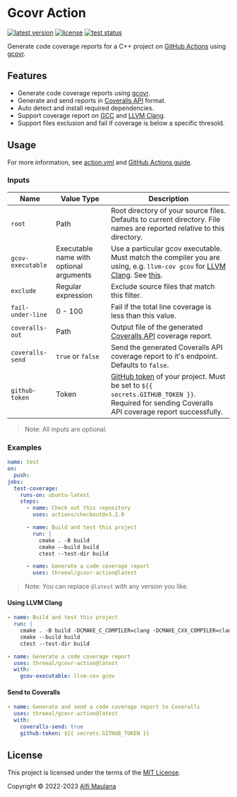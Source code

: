 # Gcovr Action

[![latest version](https://img.shields.io/github/v/release/threeal/gcovr-action)](https://github.com/threeal/gcovr-action/releases/)
[![license](https://img.shields.io/github/license/threeal/gcovr-action)](./LICENSE)
[![test status](https://img.shields.io/github/actions/workflow/status/threeal/gcovr-action/test.yml?label=test&branch=main)](https://github.com/threeal/gcovr-action/actions/workflows/test.yml)

Generate code coverage reports for a C++ project on [GitHub Actions](https://github.com/features/actions) using [gcovr](https://gcovr.com/en/stable/).

## Features

- Generate code coverage reports using [gcovr](https://gcovr.com/en/stable/).
- Generate and send reports in [Coveralls API](https://docs.coveralls.io/api-introduction) format.
- Auto detect and install required dependencies.
- Support coverage report on [GCC](https://gcc.gnu.org/) and [LLVM Clang](https://clang.llvm.org/).
- Support files exclusion and fail if coverage is below a specific thresold.

## Usage

For more information, see [action.yml](./action.yml) and [GitHub Actions guide](https://docs.github.com/en/actions/learn-github-actions/understanding-github-actions).

### Inputs

| Name | Value Type | Description |
| --- | --- | --- |
| `root` | Path | Root directory of your source files. Defaults to current directory. File names are reported relative to this directory. |
| `gcov-executable` | Executable name with optional arguments | Use a particular gcov executable. Must match the compiler you are using, e.g. `llvm-cov gcov` for [LLVM Clang](https://clang.llvm.org/). See [this](https://gcovr.com/en/stable/guide/compiling.html#choosing-the-right-gcov-executable). |
| `exclude` | Regular expression | Exclude source files that match this filter. |
| `fail-under-line` | 0 - 100 | Fail if the total line coverage is less than this value. |
| `coveralls-out` | Path | Output file of the generated [Coveralls API](https://docs.coveralls.io/api-introduction) coverage report. |
| `coveralls-send` | `true` or `false` | Send the generated Coveralls API coverage report to it's endpoint. Defaults to `false`. |
| `github-token` | Token | [GitHub token](https://docs.github.com/en/actions/security-guides/automatic-token-authentication) of your project. Must be set to `${{ secrets.GITHUB_TOKEN }}`. Required for sending Coveralls API coverage report successfully. |

> Note: All inputs are optional.

### Examples

```yaml
name: test
on:
  push:
jobs:
  test-coverage:
    runs-on: ubuntu-latest
    steps:
      - name: Check out this repository
        uses: actions/checkout@v3.2.0

      - name: Build and test this project
        run: |
          cmake . -B build
          cmake --build build
          ctest --test-dir build

      - name: Generate a code coverage report
        uses: threeal/gcovr-action@latest
```

> Note: You can replace `@latest` with any version you like.

#### Using LLVM Clang

```yaml
- name: Build and test this project
  run: |
    cmake . -B build -DCMAKE_C_COMPILER=clang -DCMAKE_CXX_COMPILER=clang++
    cmake --build build
    ctest --test-dir build

- name: Generate a code coverage report
  uses: threeal/gcovr-action@latest
  with:
    gcov-executable: llvm-cov gcov
```

#### Send to Coveralls

```yaml
- name: Generate and send a code coverage report to Coveralls
  uses: threeal/gcovr-action@latest
  with:
    coveralls-send: true
    github-token: ${{ secrets.GITHUB_TOKEN }}
```

## License

This project is licensed under the terms of the [MIT License](./LICENSE).

Copyright © 2022-2023 [Alfi Maulana](https://github.com/threeal/)
